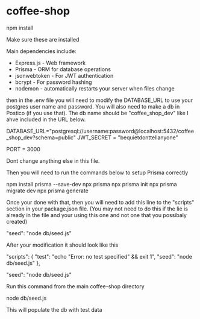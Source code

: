 # coffee-shop

npm install

Make sure these are installed 

Main dependencies include:
- Express.js - Web framework
- Prisma - ORM for database operations
- jsonwebtoken - For JWT authentication
- bcrypt - For password hashing
- nodemon - automatically restarts your server when files change

then in the .env file you will need to modify the DATABASE_URL to use your postgres user name and password. You will also need to make a db in Postico (if you use that). The db name should be "coffee_shop_dev" like I ahve included in the URL below.

DATABASE_URL="postgresql://username:password@localhost:5432/coffee_shop_dev?schema=public"
JWT_SECRET = "bequietdonttellanyone"

PORT = 3000

Dont change anything else in this file.

Then you will need to run the commands below to setup Prisma correctly

npm install prisma --save-dev
npx prisma
npx prisma init
npx prisma migrate dev 
npx prisma generate

Once your done with that, then you will need to add this line to the "scripts" section in your package.json file. (You may not need to do this if the lie is already in the file and  your using this one and not one that you possibaly created)

"seed": "node db/seed.js"

After your modification it should look like this

  "scripts": {
    "test": "echo \"Error: no test specified\" && exit 1",
    "seed": "node db/seed.js"
  },

"seed": "node db/seed.js"

Run this command from the main coffee-shop directory

node db/seed.js

This will populate the db with test data
